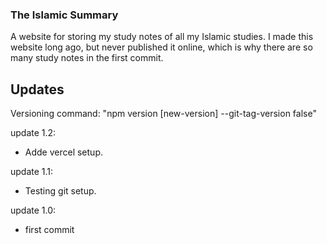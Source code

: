 ### The Islamic Summary

A website for storing my study notes of all my Islamic studies.
I made this website long ago, but never published it online, which is why there are so many study notes in the first commit.

## Updates

Versioning command: "npm version [new-version] --git-tag-version false"

update 1.2:
- Adde vercel setup.

update 1.1:
- Testing git setup.

update 1.0:
- first commit